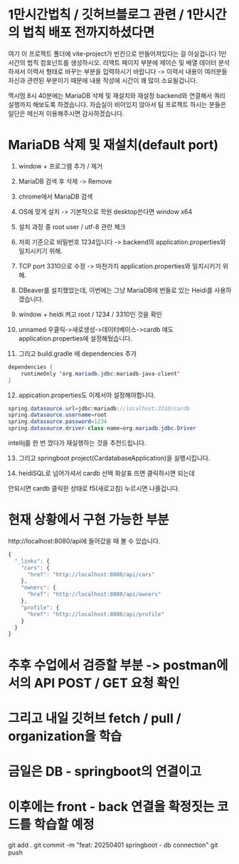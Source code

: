 # 1만시간법칙 / 깃허브블로그 관련 / 1만시간의 법칙 배포 전까지하셨다면
여기 이 프로젝트 폴더에 vite-project가 빈칸으로 만들어져있다는 걸 아실겁니다
1만 시간의 법칙 컴포넌트를 생성하시오.
리액트 페이지 부분에 제이슨 및 배열 데이터 분석하셔서 이력서 형태로 바꾸는 부분을 입력하시기 바랍니다 -> 이력서 내용이 여러분들 자신과 관련된 부분이기 때문에 내용 작성에 시간이 꽤 많이 소요될겁니다.

맥시멈 8시 40분에는 MariaDB 삭제 및 재설치와 재설정
backend와 연결해서 쿼리 실행까지 해보도록 하겠습니다.
자습실이 비어있지 않아서 팀 프로젝트 하시는 분들은 일단은 메신저 이용해주시면 감사하겠습니다.

# MariaDB 삭제 및 재설치(default port)

1. window + 프로그램 추가 / 제거
2. MariaDB 검색 후 삭제 -> Remove

3. chrome에서 MariaDB 검색
4. OS에 맞게 설치 -> 기본적으로 학원 desktop쓴다면 window x64

5. 설치 과정 중 root user / utf-8 관련 체크
6. 저희 기준으로 비밀번호 1234입니다 -> backend의
  application.properties와 일치시키기 위해.

7. TCP port 3310으로 수정 -> 마찬가지 application.properties와 일치시키기 위해.

8. DBeaver를 설치했었는데, 이번에는 그냥 MariaDB에 번들로 있는 Heidi를 사용하겠습니다.

9. window + heidi 켜고 root / 1234 / 3310인 것을 확인
10. unnamed 우클릭->새로생성->데이터베이스->cardb
얘도 application.properties에 설정해뒀습니다.

11. 그리고 build.gradle 에 dependencies 추가

```java
dependencies {
	runtimeOnly 'org.mariadb.jdbc:mariadb-java-client'
}
```
12. appication.properties도 이제서야 설정해야합니다.
```java
spring.datasource.url=jdbc:mariadb://localhost:3310/cardb
spring.datasource.username=root
spring.datasource.password=1234
spring.datasource.driver-class-name=org.mariadb.jdbc.Driver
```

intellij를 한 번 껐다가 재실행하는 것을 추천드립니다.

13. 그리고 springboot project(CardatabaseApplication)을 실행시킵니다.

14. heidiSQL로 넘어가셔서 cardb 선택 화살표 뜨면 클릭하시면 되는데

안되시면 cardb 클릭한 상태로 f5(새로고침) 누르시면 나올겁니다.

# 현재 상황에서 구현 가능한 부분
http://localhost:8080/api에 들어갔을 때 볼 수 있습니다.
```js
{
  "_links": {
    "cars": {
      "href": "http://localhost:8080/api/cars"
    },
    "owners": {
      "href": "http://localhost:8080/api/owners"
    },
    "profile": {
      "href": "http://localhost:8080/api/profile"
    }
  }
}
```
# 추후 수업에서 검증할 부분 -> postman에서의 API POST / GET 요청 확인
# 그리고 내일 깃허브 fetch / pull / organization을 학습

# 금일은 DB - springboot의 연결이고
# 이후에는 front - back 연결을 확정짓는 코드를 학습할 예정

git add .
git commit -m "feat: 20250401 springboot - db connection"
git push